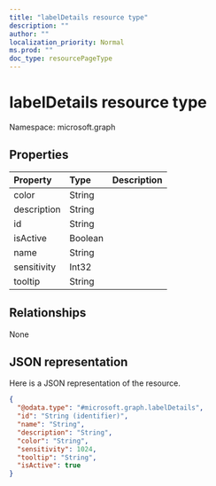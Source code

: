```yaml
---
title: "labelDetails resource type"
description: ""
author: ""
localization_priority: Normal
ms.prod: ""
doc_type: resourcePageType
---
```


# labelDetails resource type


Namespace: microsoft.graph



## Properties
|Property|Type|Description|
|:---|:---|:---|
|color|String||
|description|String||
|id|String||
|isActive|Boolean||
|name|String||
|sensitivity|Int32||
|tooltip|String||

## Relationships
None

## JSON representation
Here is a JSON representation of the resource.
<!-- {
  "blockType": "resource",
  "@odata.type": "microsoft.graph.labelDetails"
}
-->
``` json
{
  "@odata.type": "#microsoft.graph.labelDetails",
  "id": "String (identifier)",
  "name": "String",
  "description": "String",
  "color": "String",
  "sensitivity": 1024,
  "tooltip": "String",
  "isActive": true
}
```

